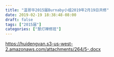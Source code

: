 ```yaml
---
title: "温哥华2015届Burnaby小组2019年2月19日共修"
date: 2019-02-19 18:38:48-08:00
draft: false
tags: ["2015届"]
categories: ["慧灯禅修班"]
---
```

https://huidengvan.s3-us-west-2.amazonaws.com/attachments/264/5-.docx
